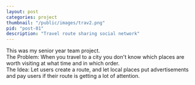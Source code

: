```yaml
---
layout: post
categories: project
thumbnail: "/public/images/trav2.png"
pid: "post-01"
description: "Travel route sharing social network"
---
```

<p>
    This was my senior year team project.<br/>
    The Problem: When you travel to a city you don't know which places are worth visiting at what time and in which order.<br/>
    The Idea: Let users create a route, and let local places put advertisements and pay users if their route is getting a lot of attention.
</p>